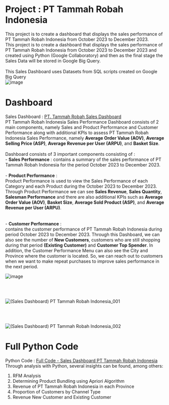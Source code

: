 # Project : PT Tammah Robah Indonesia
This project is to create a dashboard that displays the sales performance of PT Tammah Robah Indonesia from October 2023 to December 2023.
<br>
This project is to create a dashboard that displays the sales performance of PT Tammah Robah Indonesia from October 2023 to December 2023 and created using Python (Google Collaboratory) and then as the final stage the Sales Data will be stored in Google Big Query.
<br>
<br>
This Sales Dashboard uses Datasets from SQL scripts created on Google Big Query
<br>
![image](https://github.com/user-attachments/assets/e0c9ab79-9364-4443-9314-752dfb1d5b66)

# Dashboard
Sales Dashboard : [PT. Tammah Robah Sales Dashboard](https://lookerstudio.google.com/reporting/e148921b-b41f-4fde-976f-662d83e381d4)
<br>
PT Tammah Robah Indonesia Sales Performance Dashboard consists of 2 main components, namely Sales and Product Performance and Customer Performance along with additional KPIs to assess PT Tammah Robah Indonesia Sales Performance, namely **Average Order Value (AOV)**, **Average Selling Price (ASP)**, **Average Revenue per User (ARPU)**, and **Basket Size**.
<br>
<br>Dashboard consists of 3 important components consisting of :
   <br> - **Sales Performance** : contains a summary of the sales performance of PT Tammah Robah Indonesia for the period October 2023 to December 2023.
   <br>
   <br> - **Product Performance** : 
          <br>Product Performance is used to view the Sales Performance of each Category and each Product during the October 2023 to December 2023. Through Product Performance we can see **Sales Revenue**, **Sales Quantity**, **Salesman Performance** and there are also additional KPIs such as **Average Order Value (AOV)**, **Basket Size**, **Average Sold Product (ASP)**, and **Average Revenue per User (ARPU)**.   
   <br>
   <br> - **Customer Performance** :
          <br>contains the customer performance of PT Tammah Robah Indonesia during period October 2023 to December 2023. Through this Dashboard, we can also see the number of **New Customers**, customers who are still shopping during that period **(Existing Customer)** and **Customer Top Spender**. In addition, the Customer Performance Menu can also see the City and Province where the customer is located. So, we can reach out to customers when we want to make repeat purchases to improve sales performance in the next period.
   <br>

          
![image](https://github.com/user-attachments/assets/ff1dfc09-dae5-428b-a177-bf05a06e792a)

<br>
<br>

![(Sales Dashboard) PT Tammah Robah Indonesia_001](https://github.com/user-attachments/assets/c5116d7c-08a1-4246-a53c-85866989bea3)

<br>
<br>

![(Sales Dashboard) PT Tammah Robah Indonesia_002](https://github.com/user-attachments/assets/07ac65ba-cf88-47d7-9fc7-0fd83d6d5a7b)


# Full Python Code
Python Code : [Full Code - Sales Dashboard PT Tammah Robah Indonesia](https://github.com/oktaviorezap/pt-tammah-robah-project-oktaviorezaputra/blob/main/(Full%20Code)%20Project_Tammah_Robah_Oktavio_Reza_Putra_Python.ipynb)
<br>
Through analysis with Python, several insights can be found, among others:
1. RFM Analysis
2. Determining Product Bundling using Apriori Algorithm
3. Revenue of PT Tammah Robah Indonesia in each Province
4. Proportion of Customers by Channel Type
5. Revenue New Customer and Existing Customer 
